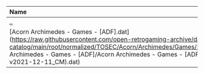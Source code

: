 |Name|Size|
|:---|---:|
|[..](../index.html)|DIR|
|[Acorn Archimedes - Games - [ADF].dat](https://raw.githubusercontent.com/open-retrogaming-archive/dat-catalog/main/root/normalized/TOSEC/Acorn/Archimedes/Games/[ADF]/Acorn Archimedes - Games - [ADF]/Acorn Archimedes - Games - [ADF] (TOSEC-v2021-12-11_CM).dat)|60405|
